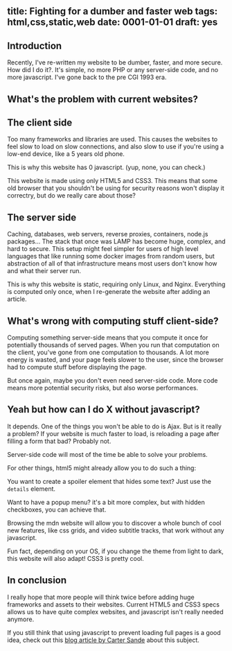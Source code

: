 title: Fighting for a dumber and faster web
tags: html,css,static,web
date: 0001-01-01
draft: yes
---
<section markdown="1">

# Introduction
Recently, I've re-written my website to be dumber, faster, and more secure. How
did I do it?. It's simple, no more PHP or any server-side code, and no more
javascript. I've gone back to the pre CGI 1993 era.

</section><section markdown="1">

# What's the problem with current websites?

## The client side

Too many frameworks and libraries are used. This causes the websites to feel
slow to load on slow connections, and also slow to use if you're using a low-end
device, like a 5 years old phone.

This is why this website has 0 javascript. (yup, none, you can check.)

This website is made using only HTML5 and CSS3. This means that some old browser
that you shouldn't be using for security reasons won't display it correctry, but
do we really care about those?

## The server side

Caching, databases, web servers, reverse proxies, containers, node.js packages…
The stack that once was LAMP has become huge, complex, and hard to secure. This
setup might feel simpler for users of high level languages that like running
some docker images from random users, but abstraction of all of that
infrastructure means most users don't know how and what their server run.

This is why this website is static, requiring only Linux, and Nginx. Everything
is computed only once, when I re-generate the website after adding an article.

</section><section markdown="1">

# What's wrong with computing stuff client-side?

Computing something server-side means that you compute it once for potentially
thousands of served pages. When you run that computation on the client, you've
gone from one computation to thousands. A lot more energy is wasted, and your
page feels slower to the user, since the browser had to compute stuff before
displaying the page.

But once again, maybe you don't even need server-side code. More code means more
potential security risks, but also worse performances.

</section><section markdown="1">

# Yeah but how can I do X without javascript?

It depends. One of the things you won't be able to do is Ajax. But is it really
a problem? If your website is much faster to load, is reloading a page after
filling a form that bad? Probably not.

Server-side code will most of the time be able to solve your problems.

For other things, html5 might already allow you to do such a thing:

You want to create a spoiler element that hides some text? Just use the
`details` element.

Want to have a popup menu? it's a bit more complex, but with hidden checkboxes,
you can achieve that.

Browsing the mdn website will allow you to discover a whole bunch of cool new
features, like css grids, and video subtitle tracks, that work without any
javascript.

Fun fact, depending on your OS, if you change the theme from light to dark, this
website will also adapt! CSS3 is pretty cool.

</section><section markdown="1">

# In conclusion

I really hope that more people will think twice before adding huge frameworks
and assets to their websites. Current HTML5 and CSS3 specs allows us to have
quite complex websites, and javascript isn't really needed anymore.

If you still think that using javascript to prevent loading full pages is a good
idea, check out this [blog article by Carter Sande](https://carter.sande.duodecima.technology/javascript-page-navigation/)
about this subject.

</section>
